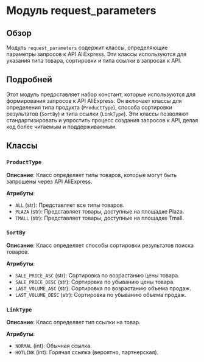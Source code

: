 # Модуль request_parameters

## Обзор

Модуль `request_parameters` содержит классы, определяющие параметры запросов к API AliExpress. Эти классы используются для указания типа товара, сортировки и типа ссылки в запросах к API.

## Подробней

Этот модуль предоставляет набор констант, которые используются для формирования запросов к API AliExpress. Он включает классы для определения типа продукта (`ProductType`), способа сортировки результатов (`SortBy`) и типа ссылки (`LinkType`). Эти классы позволяют стандартизировать и упростить процесс создания запросов к API, делая код более читаемым и поддерживаемым.

## Классы

### `ProductType`

**Описание**: Класс определяет типы товаров, которые могут быть запрошены через API AliExpress.

**Атрибуты**:
- `ALL` (str): Представляет все типы товаров.
- `PLAZA` (str): Представляет товары, доступные на площадке Plaza.
- `TMALL` (str): Представляет товары, доступные на площадке Tmall.

### `SortBy`

**Описание**: Класс определяет способы сортировки результатов поиска товаров.

**Атрибуты**:
- `SALE_PRICE_ASC` (str): Сортировка по возрастанию цены товара.
- `SALE_PRICE_DESC` (str): Сортировка по убыванию цены товара.
- `LAST_VOLUME_ASC` (str): Сортировка по возрастанию объема продаж.
- `LAST_VOLUME_DESC` (str): Сортировка по убыванию объема продаж.

### `LinkType`

**Описание**: Класс определяет тип ссылки на товар.

**Атрибуты**:
- `NORMAL` (int): Обычная ссылка.
- `HOTLINK` (int): Горячая ссылка (вероятно, партнерская).